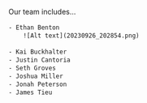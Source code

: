 Our team includes...

    - Ethan Benton
        ![Alt text](20230926_202854.png)
    
    - Kai Buckhalter
    - Justin Cantoria
    - Seth Groves
    - Joshua Miller
    - Jonah Peterson
    - James Tieu